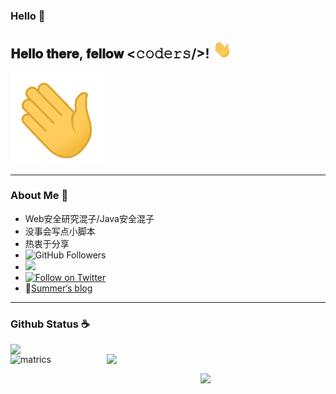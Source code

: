 ### Hello 👋

<h2> 𝐇𝐞𝐥𝐥𝐨 𝐭𝐡𝐞𝐫𝐞, 𝐟𝐞𝐥𝐥𝐨𝐰 <𝚌𝚘𝚍𝚎𝚛𝚜/>! <img src="./Hi.gif" width="30px"></h2>

 <img src="./Hi.gif" width="150px">

---

### About Me &#x1F4E3;

* Web安全研究混子/Java安全混子
* 没事会写点小脚本
* 热衷于分享
* ![GitHub Followers](https://img.shields.io/github/followers/SummerSec.svg?style=social&label=Follow)
* ![](https://visitor-badge.laobi.icu/badge?page_id=SummerSec.SummerSec)
* [![Follow on Twitter](https://img.shields.io/twitter/follow/SecSummers.svg)](https://twitter.com/intent/follow?screen_name=SecSummers)
* :book:[Summer‘s blog](https://summersec.github.io/BlogParpers)



---

### Github Status :coffee:


<img align='left' src="https://github-readme-stats.vercel.app/api?username=summersec&count_private=true&show_icons=true" width="400">
<img align='right' src="https://github-readme-stats.vercel.app/api/top-langs/?username=summersec&layout=compact" width="350" >





![matrics](https://metrics.lecoq.io/summersec?template=classic&base.header=0&base.activity=0&base.community=0&base.repositories=0&base.metadata=0&isocalendar=1&isocalendar.duration=full-year&config.timezone=Asia%2FShanghai)



<img align='right' src="https://profile-counter.glitch.me/summersec/count.svg" width="200">
